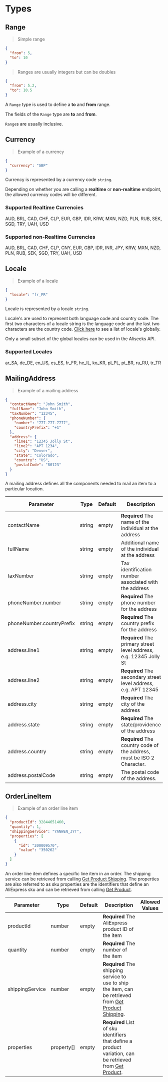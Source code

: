 
# Types

## Range

> Simple range

```json
{
  "from": 5,
  "to": 10
}
```

> Ranges are usually integers but can be doubles

```json
{
  "from": 5.2,
  "to": 10.5
}
```

A `Range` type is used to define a **to** and **from** range.

The fields of the `Range` type are **to** and **from**.

`Range`s are usually inclusive.

## Currency

> Example of a currency

```json
{
  "currency": "GBP"
}
```

Currency is represented by a currency code `string`.

Depending on whether you are calling a **realtime** or **non-realtime** endpoint,
the allowed currency codes will be different.

### Supported Realtime Currencies

AUD, BRL, CAD, CHF, CLP, EUR, GBP, IDR, KRW, MXN, NZD, PLN, RUB,
SEK, SGD, TRY, UAH, USD

### Supported non-Realtime Currencies

AUD, BRL, CAD, CHF, CLP, CNY, EUR, GBP, IDR, INR, JPY, KRW,
MXN, NZD, PLN, RUB, SEK, SGD, TRY, UAH, USD

## Locale

> Example of a locale

```json
{
  "locale": "fr_FR"
}
```

Locale is represented by a locale `string`.

Locale's are used to represent both language code and country code. The first two
characters of a locale string is the language code and the last two characters
are the country code.
[Click here](https://www.science.co.il/language/Locale-codes.php) to see a list of locale's globally.

Only a small subset of the global locales can be used in the Aliseeks API.

### Supported Locales

ar_SA, de_DE, en_US, es_ES, fr_FR, he_IL, ko_KR, pl_PL, pt_BR, ru_RU, tr_TR

## MailingAddress

> Example of a mailing address

```json
{
  "contactName": "John Smith",
  "fullName": "John Smith",
  "taxNumber": "12345",
  "phoneNumber": {
    "number": "777-777-7777",
    "countryPrefix": "+1"
  },
  "address": {
    "line1": "12345 Jolly St",
    "line2": "APT 1234",
    "city": "Denver",
    "state": "Colorado",
    "country": "US",
    "postalCode": "80123"
  }
}
```

A mailing address defines all the components needed to mail an item to a particular location.

Parameter | Type | Default | Description | Allowed Values
--------- | ---- | ------- | ----------- | --------------
contactName | string | empty | **Required** The name of the individual at the address |
fullName | string | empty | Additional name of the individual at the address |
taxNumber | string | empty | Tax identification number associated with the address |
phoneNumber.number | string | empty | **Required** The phone number for the address |
phoneNumber.countryPrefix | string | empty | **Required** The country prefix for the address |
address.line1 | string | empty | **Required** The primary street level address, e.g. 12345 Jolly St |
address.line2 | string | empty | **Required** The secondary street level address, e.g. APT 12345 |
address.city | string | empty | **Required** The city of the address |
address.state | string | empty | **Required** The state/providence of the address |
address.country | string | empty | **Required** The country code of the address, must be ISO 2 Character. |
address.postalCode | string | empty | The postal code of the address. |

## OrderLineItem

> Example of an order line item

```json
{
  "productId": 32844651460,
  "quantity": 1,
  "shippingService": "YANWEN_JYT",
  "properties": [
    {
      "id": "200009570",
      "value": "350262"
    }
  ]
}
```

An order line item defines a specific line item in an order. The shipping service can
be retrieved from calling [Get Product Shipping](#get-product-shipping). The properties are
also referred to as sku properties are the identifiers that define an AliExpress sku and can be
retrieved from calling [Get Product](#get-product).

Parameter | Type | Default | Description | Allowed Values
--------- | ---- | ------- | ----------- | --------------
productId | number | empty | **Required** The AliExpress product ID of the item |
quantity | number | empty | **Required** The number of the item |
shippingService | number | empty | **Required** The shipping service to use to ship the item, can be retrieved from [Get Product Shipping](#get-product-shipping). |
properties | property[] | empty | **Required** List of sku identifiers that define a product variation, can be retrieved from [Get Product](#get-product). |
